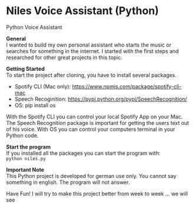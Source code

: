 # Niles Voice Assistant (Python)
Python Voice Assistant


**General** <br>
I wanted to build my own personal assistant who starts the music or searches for something in the internet. I started with the first steps and researched for other great projects in this topic. 


**Getting Started** <br>
To start the project after cloning, you have to install several packages. 

- Spotify CLI (Mac only): https://www.npmjs.com/package/spotify-cli-mac
- Speech Recoginition: https://pypi.python.org/pypi/SpeechRecognition/
- OS: pip install os 

With the Spotify CLI you can control your local Spotify App on your Mac. The Speech Recognition package is important for getting the users text out of his voice. With OS you can control your computers terminal in your Python code. 

**Start the program** <br>
If you installed all the packages you can start the program with: <br>
`python niles.py`

**Important Note** <br>
This Python project is developed for german use only. You cannot say something in english. The program will not answer.


Have Fun! I will try to make this project better from week to week ... we will see